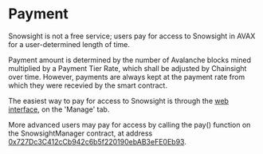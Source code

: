 # Payment

Snowsight is not a free service; users pay for access to Snowsight in AVAX for a user-determined length of time.

Payment amount is determined by the number of Avalanche blocks mined multiplied by a Payment Tier Rate, which shall be adjusted by Chainsight over time. However, payments are always kept at the payment rate from which they were recevied by the smart contract.

The easiest way to pay for access to Snowsight is through the [web interface](https://snowsight.chainsight.dev), on the 'Manage' tab. &#x20;

More advanced users may pay for access by calling the pay() function on the SnowsightManager contract, at address [0x727Dc3C412cCb942c6b5f220190ebAB3eFE0Eb93](https://snowtrace.io/address/0x727Dc3C412cCb942c6b5f220190ebAB3eFE0Eb93).
